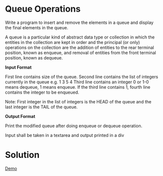 # Queue Operations

Write a program to insert and remove the elements in a queue and display the final elements in the queue.

A queue is a particular kind of abstract data type or collection in which the entities in the collection are kept in order and the principal (or only) operations on the collection are the addition of entities to the rear terminal position, known as enqueue, and removal of entities from the front terminal position, known as dequeue.

**Input Format**

First line contains size of the queue. Second line contains the list of integers currently in the queue e.g. 1 3 5 4 Third line contains an integer 0 or 1-0 means dequeue, 1 means enqueue. If the third line contains 1, fourth line contains the integer to be enqueued.

Note: First integer in the list of integers is the HEAD of the queue and the last integer is the TAIL of the queue.

**Output Format**

Print the modified queue after doing enqueue or dequeue operation.

Input shall be taken in a textarea and output printed in a div

# Solution

[Demo](http://logeshpaul.github.io/javascript-coding-challenges/demo/queue-operations.html)